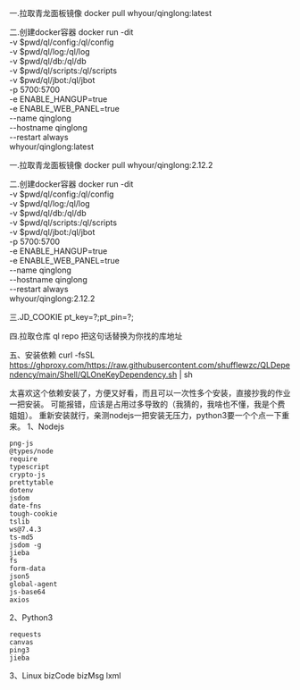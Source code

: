 一.拉取青龙面板镜像
docker pull whyour/qinglong:latest

二.创建docker容器
docker run -dit \
-v $pwd/ql/config:/ql/config \
-v $pwd/ql/log:/ql/log \
-v $pwd/ql/db:/ql/db \
-v $pwd/ql/scripts:/ql/scripts \
-v $pwd/ql/jbot:/ql/jbot \
-p 5700:5700 \
-e ENABLE_HANGUP=true \
-e ENABLE_WEB_PANEL=true \
--name qinglong \
--hostname qinglong \
--restart always \
whyour/qinglong:latest

一.拉取青龙面板镜像
docker pull whyour/qinglong:2.12.2

二.创建docker容器
docker run -dit \
-v $pwd/ql/config:/ql/config \
-v $pwd/ql/log:/ql/log \
-v $pwd/ql/db:/ql/db \
-v $pwd/ql/scripts:/ql/scripts \
-v $pwd/ql/jbot:/ql/jbot \
-p 5700:5700 \
-e ENABLE_HANGUP=true \
-e ENABLE_WEB_PANEL=true \
--name qinglong \
--hostname qinglong \
--restart always \
whyour/qinglong:2.12.2

三.JD_COOKIE
pt_key=?;pt_pin=?;

四.拉取仓库
ql repo 把这句话替换为你找的库地址

五、安装依赖
curl -fsSL https://ghproxy.com/https://raw.githubusercontent.com/shufflewzc/QLDependency/main/Shell/QLOneKeyDependency.sh | sh

太喜欢这个依赖安装了，方便又好看，而且可以一次性多个安装，直接抄我的作业一把安装。
可能报错，应该是占用过多导致的（我猜的，我啥也不懂，我是个费姐姐）。
重新安装就行，亲测nodejs一把安装无压力，python3要一个个点一下重来。
1、Nodejs

    png-js
    @types/node
    require
    typescript
    crypto-js
    prettytable
    dotenv
    jsdom
    date-fns
    tough-cookie
    tslib
    ws@7.4.3
    ts-md5
    jsdom -g
    jieba
    fs
    form-data
    json5
    global-agent
    js-base64
    axios

2、Python3

    requests
    canvas
    ping3
    jieba

3、Linux
    bizCode
    bizMsg
    lxml

